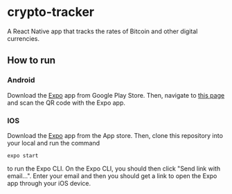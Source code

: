 # crypto-tracker

A React Native app that tracks the rates of Bitcoin and other digital currencies.

## How to run
### Android

Download the [Expo](https://play.google.com/store/apps/details?id=host.exp.exponent&hl=en) app from Google Play Store. Then, navigate to [this page](https://expo.io/@raygod/crypto-tracker) and scan the QR code with the Expo app.

### IOS

Download the [Expo](https://apps.apple.com/app/apple-store/id982107779) app from the App store. Then, clone this repository into your local and run the command 
```
expo start
```
to run the Expo CLI. On the Expo CLI, you should then click "Send link with email...". Enter your email and then you should get a link to open the Expo app through your iOS device.
